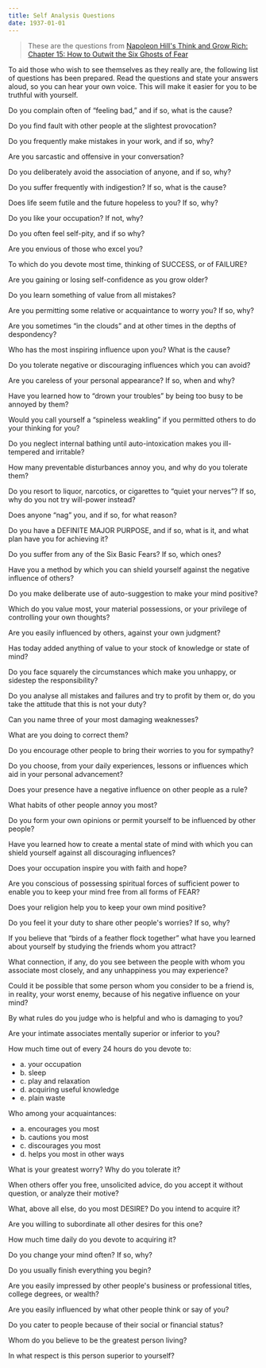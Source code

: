 ```yaml
---
title: Self Analysis Questions
date: 1937-01-01
---
```


> These are the questions from [Napoleon Hill's Think and Grow Rich: Chapter 15: How to Outwit the Six Ghosts of Fear](http://www.sacred-texts.com/nth/tgr/tgr20.htm)


To aid those who wish to see themselves as they really are, the following list of questions has been prepared. Read the questions and state your answers aloud, so you can hear your own voice. This will make it easier for you to be truthful with yourself.


Do you complain often of “feeling bad,” and if so, what is the cause?


Do you find fault with other people at the slightest provocation?


Do you frequently make mistakes in your work, and if so, why?


Are you sarcastic and offensive in your conversation?


Do you deliberately avoid the association of anyone, and if so, why?


Do you suffer frequently with indigestion? If so, what is the cause?


Does life seem futile and the future hopeless to you? If so, why?


Do you like your occupation? If not, why?


Do you often feel self-pity, and if so why?


Are you envious of those who excel you?


To which do you devote most time, thinking of SUCCESS, or of FAILURE?


Are you gaining or losing self-confidence as you grow older?


Do you learn something of value from all mistakes?


Are you permitting some relative or acquaintance to worry you? If so, why?


Are you sometimes “in the clouds” and at other times in the depths of despondency?


Who has the most inspiring influence upon you? What is the cause?


Do you tolerate negative or discouraging influences which you can avoid?


Are you careless of your personal appearance? If so, when and why?


Have you learned how to “drown your troubles” by being too busy to be annoyed by them?


Would you call yourself a “spineless weakling” if you permitted others to do your thinking for you?


Do you neglect internal bathing until auto-intoxication makes you ill-tempered and irritable?


How many preventable disturbances annoy you, and why do you tolerate them?


Do you resort to liquor, narcotics, or cigarettes to “quiet your nerves”? If so, why do you not try will-power instead?


Does anyone “nag” you, and if so, for what reason?


Do you have a DEFINITE MAJOR PURPOSE, and if so, what is it, and what plan have you for achieving it?


Do you suffer from any of the Six Basic Fears? If so, which ones?


Have you a method by which you can shield yourself against the negative influence of others?


Do you make deliberate use of auto-suggestion to make your mind positive?


Which do you value most, your material possessions, or your privilege of controlling your own thoughts?


Are you easily influenced by others, against your own judgment?


Has today added anything of value to your stock of knowledge or state of mind?


Do you face squarely the circumstances which make you unhappy, or sidestep the responsibility?


Do you analyse all mistakes and failures and try to profit by them or, do you take the attitude that this is not your duty?


Can you name three of your most damaging weaknesses?


What are you doing to correct them?


Do you encourage other people to bring their worries to you for sympathy?


Do you choose, from your daily experiences, lessons or influences which aid in your personal advancement?


Does your presence have a negative influence on other people as a rule?


What habits of other people annoy you most?


Do you form your own opinions or permit yourself to be influenced by other people?


Have you learned how to create a mental state of mind with which you can shield yourself against all discouraging influences?


Does your occupation inspire you with faith and hope?


Are you conscious of possessing spiritual forces of sufficient power to enable you to keep your mind free from all forms of FEAR?


Does your religion help you to keep your own mind positive?


Do you feel it your duty to share other people's worries? If so, why?


If you believe that “birds of a feather flock together” what have you learned about yourself by studying the friends whom you attract?


What connection, if any, do you see between the people with whom you associate most closely, and any unhappiness you may experience?


Could it be possible that some person whom you consider to be a friend is, in reality, your worst enemy, because of his negative influence on your mind?


By what rules do you judge who is helpful and who is damaging to you?


Are your intimate associates mentally superior or inferior to you?


How much time out of every 24 hours do you devote to:
- a. your occupation
- b. sleep
- c. play and relaxation
- d. acquiring useful knowledge
- e. plain waste


Who among your acquaintances:
- a. encourages you most
- b. cautions you most
- c. discourages you most
- d. helps you most in other ways


What is your greatest worry? Why do you tolerate it?


When others offer you free, unsolicited advice, do you accept it without question, or analyze their motive?


What, above all else, do you most DESIRE? Do you intend to acquire it?


Are you willing to subordinate all other desires for this one?


How much time daily do you devote to acquiring it?


Do you change your mind often? If so, why?


Do you usually finish everything you begin?


Are you easily impressed by other people's business or professional titles, college degrees, or wealth?


Are you easily influenced by what other people think or say of you?


Do you cater to people because of their social or financial status?


Whom do you believe to be the greatest person living?


In what respect is this person superior to yourself?
